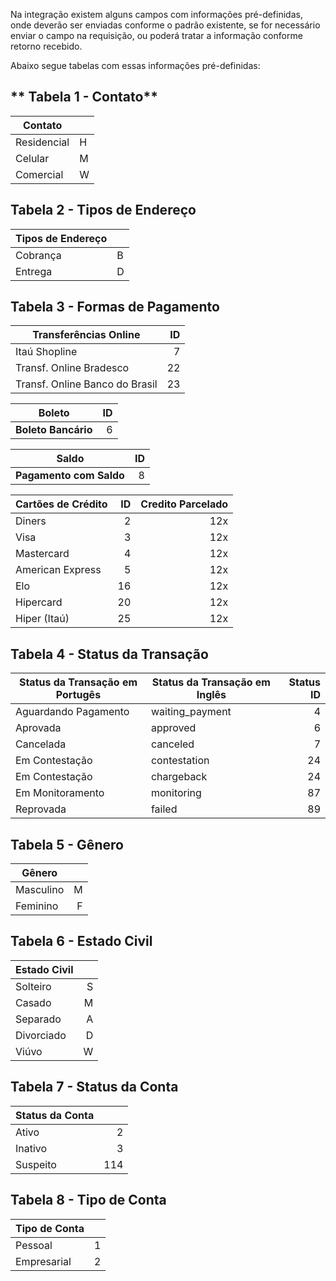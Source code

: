 Na integração existem alguns campos com informações pré-definidas, onde deverão ser enviadas conforme o padrão existente, se for necessário enviar o campo na requisição, ou poderá tratar a informação conforme retorno recebido.

Abaixo segue tabelas com essas informações pré-definidas:

## ** Tabela 1 - Contato**


| Contato |   |
|--------------------|---|
| Residencial        | H |
| Celular            | M |
| Comercial          | W |


## **Tabela 2 - Tipos de Endereço**


| Tipos de Endereço | |
|-------------|---|
| Cobrança    | B |
| Entrega     | D |


## **Tabela 3 - Formas de Pagamento**

| **Transferências Online**       | ID |
|---------------------------------|---:|
| Itaú Shopline                   | 7  |
| Transf. Online Bradesco         | 22 |
| Transf. Online Banco do Brasil  | 23 |


| **Boleto**       |  ID  |
|---------------------------------|---:|
| **Boleto Bancário**             | 6  |

| **Saldo**       |  ID  |
|---------------------------------|---:|
| **Pagamento com Saldo**         | 8  |



| **Cartões de Crédito**          |  ID  | Credito Parcelado |
|---------------------------------|----:|-----:|
| Diners                          | 2  | 12x |
| Visa                            | 3  | 12x |
| Mastercard                      | 4  | 12x |
| American Express                | 5  | 12x |
| Elo                             | 16 | 12x |
| Hipercard                       | 20 | 12x |
| Hiper (Itaú)                    | 25 | 12x |


## **Tabela 4 - Status da Transação**

| Status da Transação em Portugês   | Status da Transação em Inglês  | Status ID  |
|---------------------------------|----------------------------------|-----------:|
| Aguardando Pagamento            | waiting_payment                  | 4  |
| Aprovada                        | approved                         | 6  |
| Cancelada                       | canceled                         | 7  |
| Em Contestação                  | contestation                     | 24 |
| Em Contestação                  | chargeback                       | 24 |
| Em Monitoramento                | monitoring                       | 87 |
| Reprovada                       | failed                           | 89 |


## **Tabela 5 - Gênero**

| Gênero    | |
|-----------|---:|
| Masculino | M |
| Feminino  | F |


## **Tabela 6 - Estado Civil**

| Estado Civil | |
|------------|---:|
| Solteiro   | S |
| Casado     | M |
| Separado   | A |
| Divorciado | D |
| Viúvo      | W |


## **Tabela 7 - Status da Conta**

| Status da Conta | |
|----------|-----:|
| Ativo    | 2   |
| Inativo  | 3   |
| Suspeito | 114 |


## **Tabela 8 - Tipo de Conta**

| Tipo de Conta | |
|--------------|-----:|
| Pessoal      | 1   |
| Empresarial  | 2   |

